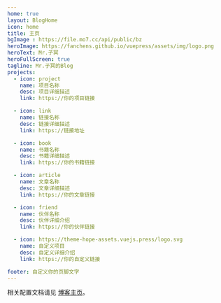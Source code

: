 ```yaml
---
home: true
layout: BlogHome
icon: home
title: 主页
bgImage : https://file.mo7.cc/api/public/bz
heroImage: https://fanchens.github.io/vuepress/assets/img/logo.png
heroText: Mr.子冥
heroFullScreen: true
tagline: Mr.子冥的Blog
projects:
  - icon: project
    name: 项目名称
    desc: 项目详细描述
    link: https://你的项目链接

  - icon: link
    name: 链接名称
    desc: 链接详细描述
    link: https://链接地址

  - icon: book
    name: 书籍名称
    desc: 书籍详细描述
    link: https://你的书籍链接

  - icon: article
    name: 文章名称
    desc: 文章详细描述
    link: https://你的文章链接

  - icon: friend
    name: 伙伴名称
    desc: 伙伴详细介绍
    link: https://你的伙伴链接

  - icon: https://theme-hope-assets.vuejs.press/logo.svg
    name: 自定义项目
    desc: 自定义详细介绍
    link: https://你的自定义链接

footer: 自定义你的页脚文字
---
```

相关配置文档请见 [博客主页](https://theme-hope.vuejs.press/zh/guide/blog/home.html)。
